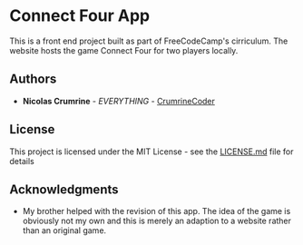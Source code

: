 # Connect Four App

This is a front end project built as part of FreeCodeCamp's cirriculum. The website hosts the game Connect Four for two players locally. 

## Authors

* **Nicolas Crumrine** - *EVERYTHING* - [CrumrineCoder](https://github.com/CrumrineCoder)

## License

This project is licensed under the MIT License - see the [LICENSE.md](LICENSE.md) file for details

## Acknowledgments

* My brother helped with the revision of this app. The idea of the game is obviously not my own and this is merely an adaption to a website rather than an original game. 
